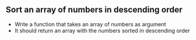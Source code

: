 ## Sort an array of numbers in descending order

* Write a function that takes an array of numbers as argument
* It should return an array with the numbers sorted in descending order